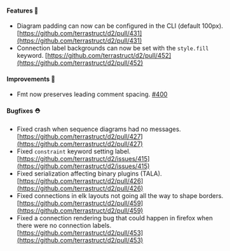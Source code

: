 #### Features 🚀

- Diagram padding can now can be configured in the CLI (default 100px).
  [https://github.com/terrastruct/d2/pull/431](https://github.com/terrastruct/d2/pull/431)
- Connection label backgrounds can now be set with the `style.fill` keyword. [https://github.com/terrastruct/d2/pull/452](https://github.com/terrastruct/d2/pull/452)

#### Improvements 🧹

- Fmt now preserves leading comment spacing.
  [#400](https://github.com/terrastruct/d2/issues/400)

#### Bugfixes ⛑️

- Fixed crash when sequence diagrams had no messages.
  [https://github.com/terrastruct/d2/pull/427](https://github.com/terrastruct/d2/pull/427)
- Fixed `constraint` keyword setting label.
  [https://github.com/terrastruct/d2/issues/415](https://github.com/terrastruct/d2/issues/415)
- Fixed serialization affecting binary plugins (TALA).
  [https://github.com/terrastruct/d2/pull/426](https://github.com/terrastruct/d2/pull/426)
- Fixed connections in elk layouts not going all the way to shape borders. [https://github.com/terrastruct/d2/pull/459](https://github.com/terrastruct/d2/pull/459)
- Fixed a connection rendering bug that could happen in firefox when there were no connection labels. [https://github.com/terrastruct/d2/pull/453](https://github.com/terrastruct/d2/pull/453)

